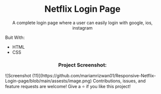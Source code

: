  <h1 align="center">Netflix Login Page</h1>
<p align="center">A complete login page where a user can easily login with google, ios, instagram </p>
<p>Buit With:</p>
<ul>
<li>HTML</li>
<li>CSS</li>
</ul>

<h3 align="center">Project Screenshot:</h3>
![Screenshot (11)](https://github.com/mariamrizwan01/Responsive-Netflix-Login-page/blob/main/assests/image.png)
Contributions, issues, and feature requests are welcome!
Give a ⭐️ if you like this project!
